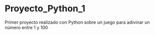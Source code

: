 # Proyecto_Python_1

Primer proyecto realizado con Python sobre un juego para adivinar un número entre 1 y 100

